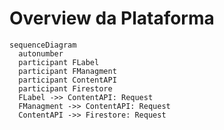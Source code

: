 # Overview da Plataforma

```mermaid
sequenceDiagram
  autonumber
  participant FLabel
  participant FManagment
  participant ContentAPI
  participant Firestore
  FLabel ->> ContentAPI: Request
  FManagment ->> ContentAPI: Request
  ContentAPI ->> Firestore: Request
```
